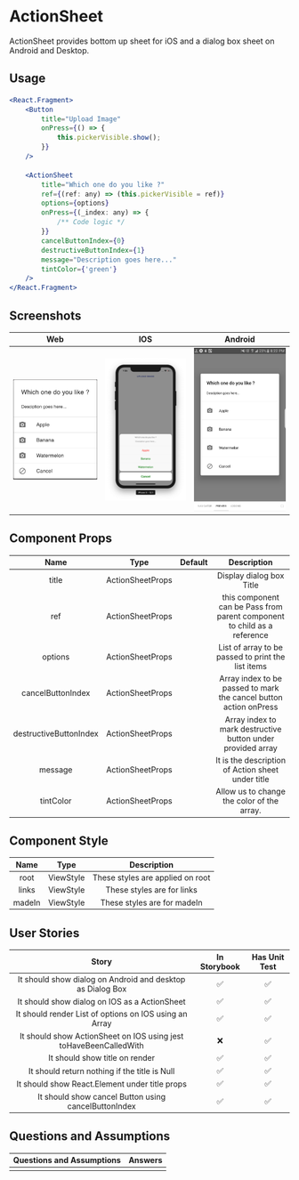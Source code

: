 # ActionSheet

ActionSheet provides bottom up sheet for iOS and a dialog box sheet on Android and Desktop.

## Usage

```jsx
<React.Fragment>
    <Button
        title="Upload Image"
        onPress={() => {
            this.pickerVisible.show();
        }}
    />

    <ActionSheet
        title="Which one do you like ?"
        ref={(ref: any) => (this.pickerVisible = ref)}
        options={options}
        onPress={(_index: any) => {
            /** Code logic */
        }}
        cancelButtonIndex={0}
        destructiveButtonIndex={1}
        message="Description goes here..."
        tintColor={'green'}
    />
</React.Fragment>
```

## Screenshots

|                             Web                             |                             IOS                             |                             Android                             |
| :---------------------------------------------------------: | :---------------------------------------------------------: | :-------------------------------------------------------------: |
| <img src="./screenshots/ActionSheet_web.png" width="350" /> | <img src="./screenshots/ActionSheet_ios.png" width="350" /> | <img src="./screenshots/ActionSheet_android.png" width="350" /> |

## Component Props

|          Name          |       Type       | Default |                                Description                               |
| :--------------------: | :--------------: | :-----: | :----------------------------------------------------------------------: |
|          title         | ActionSheetProps |         |                         Display dialog box Title                         |
|           ref          | ActionSheetProps |         | this component can be Pass from parent component to child as a reference |
|         options        | ActionSheetProps |         |            List of array to be passed to print the list items            |
|    cancelButtonIndex   | ActionSheetProps |         |     Array index to be passed to mark the cancel button action onPress    |
| destructiveButtonIndex | ActionSheetProps |         |       Array index  to mark destructive button under provided array       |
|         message        | ActionSheetProps |         |             It is the description of Action sheet under title            |
|        tintColor       | ActionSheetProps |         |                Allow us to change the color of the array.                |

## Component Style

|  Name  |    Type   |            Description           |
| :----: | :-------: | :------------------------------: |
|  root  | ViewStyle | These styles are applied on root |
|  links | ViewStyle |    These styles are for links    |
| madeIn | ViewStyle |    These styles are for madeIn   |

## User Stories

|                               Story                               | In Storybook | Has Unit Test |
| :---------------------------------------------------------------: | :----------: | :-----------: |
|     It should show dialog on Android and desktop as Dialog Box    |       ✅      |       ✅       |
|           It should show dialog on IOS as a ActionSheet           |       ✅      |       ✅       |
|       It should render List of options on IOS using an Array      |       ✅      |       ✅       |
| It should show ActionSheet on IOS using jest toHaveBeenCalledWith |       ❌      |       ✅       |
|                   It should show title on render                  |       ✅      |       ✅       |
|           It should return nothing if the title is Null           |       ✅      |       ✅       |
|           It should show React.Element under title props          |       ✅      |       ✅       |
|        It should show cancel Button using cancelButtonIndex       |       ✅      |       ✅       |

## Questions and Assumptions

| Questions and Assumptions | Answers |
| :-----------------------: | :-----: |
|                           |         |
